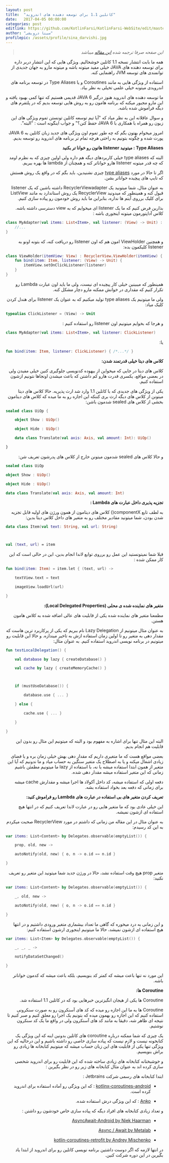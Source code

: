 ```yaml
---
layout: post
title:  "کاتلین 1.1 برای توسعه دهنده های اندروید"
date:   2017-04-05 00:00:00
categories: post
editlink: https://github.com/KotlinFarsi/KotlinFarsi-WebSite/edit/master/_post/2017-4-5-kotlin-1-1-is-also-for-android-developers/2017-4-5-kotlin-1-1-is-also-for-android-developers.md
author: "سینا درویشی"
profilepic: /assets/profile/sina_darvishi.jpg
---
```


<div dir="rtl" markdown="1">

>  _این صفحه صرفا ترجمه شده [این مقاله](https://blog.jetbrains.com/kotlin/2017/04/kotlin-1-1-is-also-for-android-developers/) میباشد_ 

همه ما بابت انتشار نسخه 1.1 کاتلین خوشحالیم. ویژگی هایی که این انتشار دربر داره برای توسعه دهنده های JAVA خیلی مفید میتونه باشه و میتونه مارو به جهان جدیدی از توانمندی های توسعه JVM راهنمایی کنه.

استفاده از ویژگی هایی به مانند Coroutines و یا  Type Aliases در توسعه برنامه های اندرویدی میتونه خیلی علمی تخیلی به نظر بیاد.

ما توسعه دهنده های اندروید هنوز درگیر JAVA 6 قدیمی هستیم که تنها کمی بهبود یافته و این مارو مجبور میکنه که برنامه هامون رو به روش هایی توسعه بدیم که در پلتفرم های دیگه فراموش شده باشه.

و سوال عاقلانه این به نظر میاد که "آیا تیم توسعه کاتلین تونستن تموم ویژگی های این زبون رو همراه با همکاری با JAVA 6 حفظ کنن؟" و جواب اینگونه است : "البته".

امروز میخوام بهتون بگم که چه طور تموم اون ویژگی های جدید زبان کاتلین به JAVA 6 پورت شده و چگونه بتونیم به راحتی هرچه تمام تر برنامه های اندروید رو توسعه بدیم.



**Type Aliases : میتونید listener هاتون رو خوانا تر بکنید**

البته که type aliases خیلی کاربردهای دیگه هم داره ولی اولین چیزی که به نظرم اومد که چه قدر میتونه listener هارو خواناتر کنه و همچنان از lambda ها بهره ببریم.

اگر تا حالا در مورد [type aliases](https://github.com/Kotlin/KEEP/issues/4) چیزی نشنیدین، باید بگم که در واقع یک روش هستش که تایپ های پیچیده خواناتر بشن.

به عنوان مثال، شما میتونید یک RecyclerViewadapter داشته باشین که یک listener قبول کنه و همینطور که میدونید RecyclerView یک روش استاندارد به مانند ListView برای کلیک برروی آیتم ها نداره، بنابراین ما باید روش خودمون رو پیاده سازی کنیم.

بذارین فرض کنیم که ما یک listener ای میخوایم که به view دسترسی داشته باشه. کلاس آداپتورمون میتونه اینجوری باشه :
</div>


```kotlin
class MyAdapter(val items: List<Item>, val listener: (View) -> Unit) : RecyclerView.Adapter<MyAdapter.ViewHolder>() {
    //...
}
```


<div dir="rtl" markdown="1">

و همچنین ViewHolder امون هم که اون listener رو دریافت کنه، که بتونه اونو به listener کلیکمون بده:

</div>


```kotlin
class ViewHolder(itemView: View) : RecyclerView.ViewHolder(itemView) {
    fun bind(item: Item, listener: (View) -> Unit) {
        itemView.setOnClickListener(listener)
    }
}
```

<div dir="rtl" markdown="1">

همینطور که میبینین خیلی کار پیچیده ای نیست، ولی ما باید اون عبارت Lambda رو تکرار کنیم که مقداری در خوانش ممکنه مارو دچار مشکل کنه.

ولی ما میتونیم یک type aliases تولید میکنیم که به عنوان یک listener برای هندل کردن کلیک میاد:

</div>

```kotlin
typealias ClickListener = (View) -> Unit
```

<div dir="rtl" markdown="1">

و هرجا که بخوایم میتونیم اون listener رو استفاده کنیم :

</div>

```kotlin
class MyAdapter(val items: List<Item>, val listener: ClickListener)
```
<div dir="rtl" markdown="1">

یا:

</div>

```kotlin
fun bind(item: Item, listener: ClickListener) { /*...*/ }
```

<div dir="rtl" markdown="1">

**کلاس های دیتا خیلی قدرتمند شدن:**

کلاس های دیتا در جایی که میخواین از بیهوده کدنویسی جلوگیری کنین خیلی مفیدن ولی در بعضی مواقع، یکسری قدرت هارو کم داشتن که باعث میشدن اونجاها نتونیم ازشون استفاده کنیم.

یکی از ویژگی های جدیدی که با کاتلین 1.1 وارد شد ارث پذیریه. حالا کلاس های دیتا میتونن از کلاس های دیگه ارث بری کننکه این اجازه رو به ما میده که کلاس های دیتامون بخشی از کلاس های sealed شدمون باشن:

</div>

```kotlin
sealed class UiOp {

    object Show : UiOp()

    object Hide : UiOp()

    data class Translate(val axis: Axis, val amount: Int): UiOp()

}
```
<div dir="rtl" markdown="1">

و حالا کلاس های sealed شدمون میتونن خارج از کلاس های پدرشون تعریف شن:

</div>


```kotlin
sealed class UiOp

object Show : UiOp()

object Hide : UiOp()

data class Translate(val axis: Axis, val amount: Int)
```


<div dir="rtl" markdown="1">

**تجزیه پذیری داخل عبارت های Lambda :**



به لطف تابع componentX() کلاس های دیتامون از همون ورژن های اولیه قابل تجزیه شدن بودن، شما میتونید مقادیر مختلف رو به متغیر های داخل کلاس دیتا بدین:

</div>

```kotlin
data class Item(val text: String, val url: String)



val (text, url) = item
```
<div dir="rtl" markdown="1">

قبلا شما نمیتونستید این عمل رو برروی توابع لاندا انجام بدین، این در حالی است که این کار ممکن شده :

</div>

```kotlin
fun bind(item: Item) = item.let { (text, url) ->

    textView.text = text

    imageView.loadUrl(url)

}
```

<div dir="rtl" markdown="1">

**متغیر های نماینده شده ی محلی (Local Delegated Properties):**

مطمعنا متغیر های نماینده شده یکی از قابلیت های عالی اضافه شده به کلاس هامون هستن.

به عنوان مثال میتونیم از Lazy Delegation نام ببریم که یکی از پرکاربرد ترین هاست  که مقدار دهی به متغیر رو تا اولین زمان استفاده ازش به تاخیر میندازه. و حالا این قابلیت رو میتونیم در برنامه نویسی اندروید استفاده کنیم. به عنوان مثال:

</div>


```kotlin
fun testLocalDelegation() {

    val database by lazy { createDatabase() }

    val cache by lazy { createMemoryCache() }



    if (mustUseDatabase()) {

        database.use { ... }

    } else {

        cache.use { ... }

    }

}
```

<div dir="rtl" markdown="1">

البته این مثال تنها برای اشاره به مفهوم بود و البته که میتونیم این مثال رو بدون این قابلیت هم انجام بدیم.

بعضی مواقع هست که ما متغیری داریم که مقدار دهی بهش خیلی زمان بره و یا فضای زیادی اشغال میکنه و یا به اصطلاح یک متغیر سنگین به حساب میاد و ما ندونیم که آیا این متغیر از همون ابتدا استفاده میشه یا نه، با استفاده از lazy ما میتونیم مطمئن باشیم زمانی که این متغیر استفاده میشه مقدار دهی شده.

دفعه اولی که استفاده میشه، کد داخل آکولاد ها اجرا میشه و مقدارش cache میشه برای زمانی که دفعه بعد بخواد استفاده بشه.

**تعریف کردن متغیر های بی استفاده در عبارت های Lambda رو فراموش کنید:**

این خیلی عادی بود که ما متغیر هایی رو در عبارت لاندا تعریف کنیم که در انتها هیچ استفاده ای ازشون نمیشه.

به عنوان مثال در این مقاله من زمانی که داشتم در مورد RecyclerView صحبت میکردم به این کد رسیدم:

</div>

```kotlin
var items: List<Content> by Delegates.observable(emptyList()) {

    prop, old, new ->

    autoNotify(old, new) { o, n -> o.id == n.id }

}
```
<div dir="rtl" markdown="1">

متغیر prop هیچ وقت استفاده نشد، حالا در ورژن جدید شما میتونید این متغیر رو تعریف نکنید:

</div>


```kotlin
var items: List<Content> by Delegates.observable(emptyList()) {

    _, old, new ->

    autoNotify(old, new) { o, n -> o.id == n.id }

}
```
<div dir="rtl" markdown="1">

و این زمانی به درد میخوره که گاهی ما تعداد بیشماری متغیر ورودی داشتیم و در انتها هیچ استفاده ای ازشون نمیشد، حالا ما میتونیم اینجوری ارشون استفاده کنیم:

</div>

```kotlin
var items: List<Item> by Delegates.observable(emptyList()) {

    _, _, _ ->

    notifyDataSetChanged()

}
```
<div dir="rtl" markdown="1">

این مورد نه تنها باعث میشه که کمتر کد بنویسیم، بلکه باعث میشه که کدمون خواناتر باشه.



**Coroutine ها:**

Coroutine ها یکی از هیجان انگیزترین خبرهایی بود که در کاتلین 1.1 استفاده شد.

Coroutine ها به ما این اجازه رو میده که کد های آسنکرون رو به صورت سنکرونی استفاده کنیم که این اجازه رو بهمون میده که بتونیم یک اجرا رو معلق کنیم و صبر کنیم تا نتیجه ای ظاهر شه، دقیقا به مانند کد های آسنکرون ولی در واقع ما یک کد سنکرون نوشتیم.

یک چیزی که شما ممکنه درباره coroutine های کاتلین بدونین اینه که این ویژگی یک کتابخونه نیست و لازم نیست که پیاده سازی خاصی رو داشته باشیم و این درحالیه که این ویژگی تنها یکی از قابلیت های این زبان حساب میشه که میتونیم کتابخانه ها زیادی رو براش بنویسیم.

و خوشبختانه کتابخانه های زیادی ساخته شده که این قابلیت رو برای اندروید شخصی سازی کرده اند به عنوان مثال کتابخانه های زیر رو در نظر بگیرین :

ابتدا کتابخانه های رسمی شرکت Jetbrains :

* [kotlinx-coroutines-android](https://github.com/Kotlin/kotlinx.coroutines/tree/master/ui/kotlinx-coroutines-android) : که این ویژگی رو آماده استفاده برای اندروید کرده است.

* [Anko](https://github.com/Kotlin/anko) : که این ویژگی درش استفاده شده.

و تعداد زیادی کتابخانه های افراد دیگه که پیاده سازی خاص خودشون رو داشتن :

* [AsyncAwait-Android by Niek Haarman](https://github.com/nhaarman/AsyncAwait-Android)

- [Async / Await by Metalab](https://github.com/metalabdesign/AsyncAwait)

* [kotlin-coroutines-retrofit by Andrey Mischenko](https://github.com/gildor/kotlin-coroutines-retrofit)

 

در انتها لازمه که اگر دوست داشتین برنامه نویسی کاتلین رو برای اندروید از ابتدا یاد بگیرین در این دوره شرکت کنین.

</div>

